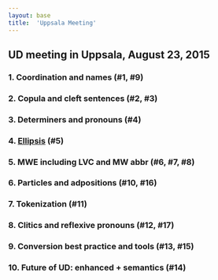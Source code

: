 ```yaml
---
layout: base
title:  'Uppsala Meeting'
---
```


## UD meeting in Uppsala, August 23, 2015

### 1. Coordination and names (#1, #9)

### 2. Copula and cleft sentences (#2, #3)

### 3. Determiners and pronouns (#4)

### 4. [Ellipsis](2015-08-23-uppsala/ellipsis.html) (#5)

### 5. MWE including LVC and MW abbr (#6, #7, #8)

### 6. Particles and adpositions (#10, #16)

### 7. Tokenization (#11)

### 8. Clitics and reflexive pronouns (#12, #17)

### 9. Conversion best practice and tools (#13, #15)

### 10. Future of UD: enhanced + semantics (#14)
